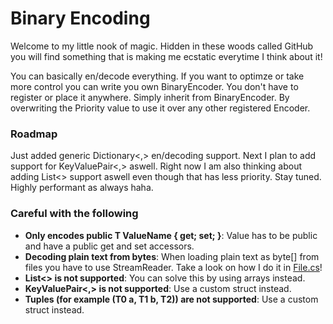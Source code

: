 # Binary Encoding
Welcome to my little nook of magic. Hidden in these woods called GitHub you will find something that is making me ecstatic everytime I think about it!

You can basically en/decode everything. If you want to optimze or take more control you can write you own BinaryEncoder<T>. You don't have to register or place it anywhere. Simply inherit from BinaryEncoder<YourType>. By overwriting the Priority value to use it over any other registered Encoder.

### Roadmap
Just added generic Dictionary<,> en/decoding support. Next I plan to add support for KeyValuePair<,> aswell. Right now I am also thinking about adding List<> support aswell even though that has less priority. Stay tuned. Highly performant as always haha.

### Careful with the following
- **Only encodes public T ValueName { get; set; }**: Value has to be public and have a public get and set accessors.
- **Decoding plain text from bytes**: When loading plain text as byte[] from files you have to use StreamReader. Take a look on how I do it in [File.cs](./Core/FileSystem/File.cs)!
- **List<> is not supported**: You can solve this by using arrays instead.
- **KeyValuePair<,> is not supported**: Use a custom struct instead.
- **Tuples (for example (T0 a, T1 b, T2)) are not supported**: Use a custom struct instead.